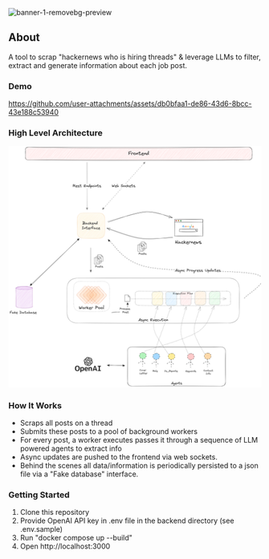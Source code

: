 <p align="center" width=25%>
  
  ![banner-1-removebg-preview](https://github.com/user-attachments/assets/6e5db0ab-15d7-4660-9138-886a55b3c473)


</p>


<p align="center" width=50%>
  
## About
A tool to scrap "hackernews who is hiring threads" & leverage LLMs to filter, extract and generate information about each job post.   

</p>



### Demo
https://github.com/user-attachments/assets/db0bfaa1-de86-43d6-8bcc-43e188c53940




### High Level Architecture
<img src="https://github.com/m-a-r-i-b/hackernews-job-finder/blob/main/system-overview.png" />


### How It Works
- Scraps all posts on a thread
- Submits these posts to a pool of background workers
- For every post, a worker executes passes it through a sequence of LLM powered agents to extract info
- Async updates are pushed to the frontend via web sockets.
- Behind the scenes all data/information is periodically persisted to a json file via a "Fake database" interface.



### Getting Started
1) Clone this repository
2) Provide OpenAI API key in .env file in the backend directory (see .env.sample)
3) Run "docker compose up --build"
4) Open http://localhost:3000 

